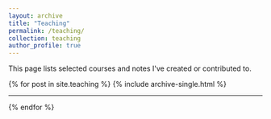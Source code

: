 ```yaml
---
layout: archive
title: "Teaching"
permalink: /teaching/
collection: teaching
author_profile: true
---
```


This page lists selected courses and notes I've created or contributed to.

{% for post in site.teaching %}
  {% include archive-single.html %}
  <hr>
{% endfor %}